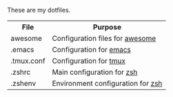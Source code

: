 These are my dotfiles.

<table>
  <tr>
    <th>File</th><th>Purpose</th>
  </tr>
  <tr>
    <td>awesome</td><td>Configuration files for <a href="http://awesome.naquadah.org/">awesome</a></td>
  </tr>
  <tr>
    <td>.emacs</td><td>Configuration for <a href="http://www.gnu.org/software/emacs/">emacs</a></td>
  </tr>
  <tr>
    <td>.tmux.conf</td><td>Configuration for <a href="http://tmux.sourceforge.net/">tmux</a></td>
  </tr>
  <tr>
    <td>.zshrc</td><td>Main configuration for <a href="http://zsh.sourceforge.net/">zsh</a></td>
  </tr>
  <tr>
    <td>.zshenv</td><td>Environment configuration for <a href="http://zsh.sourceforge.net/">zsh</a></td>
  </tr>
</table>
